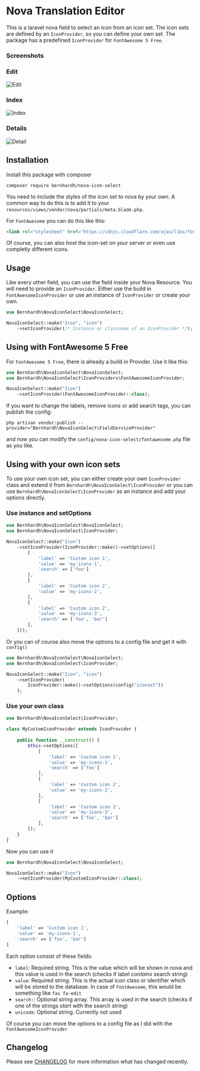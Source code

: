 # Nova Translation Editor

This is a laravel nova field to select an icon from an icon set. The icon sets are defined by an `IconProvider`, so you can define your own set. The package has a predefined `IconProvider` for `FontAwesome 5 Free`.

### Screenshots

### Edit
![Edit](https://raw.githubusercontent.com/bernhardh/nova-icon-select/master/docs/edit.gif)

### Index

![Index](https://raw.githubusercontent.com/bernhardh/nova-icon-select/master/docs/index.png)

### Details

![Detail](https://raw.githubusercontent.com/bernhardh/nova-icon-select/master/docs/detail.png)

## Installation

Install this package with composer

```
composer require bernhardh/nova-icon-select
```

You need to include the styles of the icon set to nova by your own. A common way to do this is to add it to your `resources/views/vendor/nova/partials/meta.blade.php`. 

For `FontAwesome` you can do this like this:

```html
<link rel="stylesheet" href="https://cdnjs.cloudflare.com/ajax/libs/font-awesome/5.15.1/css/all.min.css" integrity="sha512-+4zCK9k+qNFUR5X+cKL9EIR+ZOhtIloNl9GIKS57V1MyNsYpYcUrUeQc9vNfzsWfV28IaLL3i96P9sdNyeRssA==" crossorigin="anonymous" />
```

Of course, you can also host the icon-set on your server or even use completly different icons.

## Usage

Like every other field, you can use the field inside your Nova Resource. You will need to provide an `IconProvider`. Either use the build in `FontAwesomeIconProvider` or use an instance of `IconProvider` or create your own.

```php
use Bernhardh\NovaIconSelect\NovaIconSelect;

NovaIconSelect::make("Icon", "icon")
    ->setIconProvider(/* Instance or classname of an IconProvider */);
```

## Using with FontAwesome 5 Free

For `FontAwesome 5 Free`, there is already a build in Provider. Use it like this:

```php
use Bernhardh\NovaIconSelect\NovaIconSelect;
use Bernhardh\NovaIconSelect\IconProviders\FontAwesomeIconProvider;

NovaIconSelect::make("Icon")
    ->setIconProvider(FontAwesomeIconProvider::class);
```

If you want to change the labels, remove icons or add search tags, you can publish the config:

```
php artisan vendor:publish --provider="Bernhardh\NovaIconSelect\FieldServiceProvider"
```

and now you can modify the `config/nova-icon-select/fontawesome.php` file as you like.

## Using with your own icon sets

To use your own icon set, you can either create your own `IconProvider` class and extend it from `Bernhardh\NovaIconSelect\IconProvider` or you can use `Bernhardh\NovaIconSelect\IconProvider` as an instance and add your options directly.

### Use instance and setOptions

```php
use Bernhardh\NovaIconSelect\NovaIconSelect;
use Bernhardh\NovaIconSelect\IconProvider;

NovaIconSelect::make("Icon")
    ->setIconProvider(IconProvider::make()->setOptions([
        [
            'label' => 'Custom icon 1',
            'value' => 'my-icons-1',
            'search' => ['foo']
        ],
        [
            'label' => 'Custom icon 2',
            'value' => 'my-icons-2',
        ],
        [
            'label' => 'Custom icon 2',
            'value' => 'my-icons-3',
            'search' => ['foo', 'bar']
        ],
    ]));
```

Or you can of course also move the options to a config file and get it with `config()`

```php
use Bernhardh\NovaIconSelect\NovaIconSelect;
use Bernhardh\NovaIconSelect\IconProvider;

NovaIconSelect::make("Icon", "icon")
    ->setIconProvider(
        IconProvider::make()->setOptions(config("iconset"))
    );
```


### Use your own class

```php
use Bernhardh\NovaIconSelect\IconProvider;

class MyCustomIconProvider extends IconProvider {
    
    public function __construct() {
        $this->setOptions([
            [
                'label' => 'Custom icon 1',
                'value' => 'my-icons-1',
                'search' => ['foo']
            ],
            [
                'label' => 'Custom icon 2',
                'value' => 'my-icons-2',
            ],
            [
                'label' => 'Custom icon 2',
                'value' => 'my-icons-3',
                'search' => ['foo', 'bar']
            ],
        ]);
    }
}
```

Now you can use it

```php
use Bernhardh\NovaIconSelect\NovaIconSelect;

NovaIconSelect::make("Icon")
    ->setIconProvider(MyCustomIconProvider::class);
```

## Options

Example:

```php
[
    'label' => 'Custom icon 1',
    'value' => 'my-icons-1',
    'search' => ['foo', 'bar']
]
```

Each option consist of these fields:

- `label`: Required string. This is the value which will be shown in nova and this value is used in the search (checks if label *contains* search string)
- `value`: Required string. This is the actual icon class or identifier which will be stored to the database. In case of `FontAwesome`, this would be something like `fas fa-edit`
- `search:`: Optional string array. This array is used in the search (checks if one of the strings *start with* the search string)
- `unicode`: Optional string. Currently not used

Of course you can move the options to a config file as I did with the `FontAwesomeIconProvider`

## Changelog

Please see [CHANGELOG](CHANGELOG.md) for more information what has changed recently.
